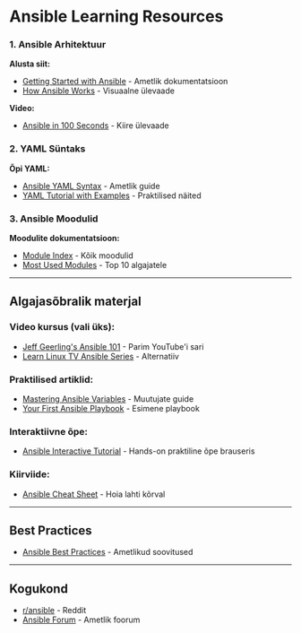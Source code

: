 # Ansible Learning Resources

### 1. Ansible Arhitektuur
**Alusta siit:**
- [Getting Started with Ansible](https://docs.ansible.com/ansible/latest/getting_started/index.html) - Ametlik dokumentatsioon
- [How Ansible Works](https://www.ansible.com/overview/how-ansible-works) - Visuaalne ülevaade

**Video:**
- [Ansible in 100 Seconds](https://www.youtube.com/watch?v=xRMPKQweySE) - Kiire ülevaade

### 2. YAML Süntaks
**Õpi YAML:**
- [Ansible YAML Syntax](https://docs.ansible.com/ansible/latest/reference_appendices/YAMLSyntax.html) - Ametlik guide
- [YAML Tutorial with Examples](https://spacelift.io/blog/yaml) - Praktilised näited

### 3. Ansible Moodulid
**Moodulite dokumentatsioon:**
- [Module Index](https://docs.ansible.com/ansible/latest/collections/index.html) - Kõik moodulid
- [Most Used Modules](https://opensource.com/article/19/9/must-know-ansible-modules) - Top 10 algajatele

---

## Algajasõbralik materjal

### Video kursus (vali üks):
- [Jeff Geerling's Ansible 101](https://www.youtube.com/playlist?list=PL2_OBreMn7FqZkvMYt6ATmgC0KAGGJNAN) - Parim YouTube'i sari
- [Learn Linux TV Ansible Series](https://www.youtube.com/playlist?list=PLT98CRl2KxKEUHie1m24-wkyHpEsa4Y70) - Alternatiiv

### Praktilised artiklid:
- [Mastering Ansible Variables](https://www.env0.com/blog/mastering-ansible-variables-practical-guide-with-examples) - Muutujate guide
- [Your First Ansible Playbook](https://www.redhat.com/sysadmin/first-ansible-playbook) - Esimene playbook

### Interaktiivne õpe:
- [Ansible Interactive Tutorial](https://killercoda.com/ansible) - Hands-on praktiline õpe brauseris

### Kiirviide:
- [Ansible Cheat Sheet](https://devhints.io/ansible) - Hoia lahti kõrval

---

## Best Practices
- [Ansible Best Practices](https://docs.ansible.com/ansible/latest/tips_tricks/ansible_tips_tricks.html) - Ametlikud soovitused

---

## Kogukond
- [r/ansible](https://www.reddit.com/r/ansible/) - Reddit
- [Ansible Forum](https://forum.ansible.com/) - Ametlik foorum
